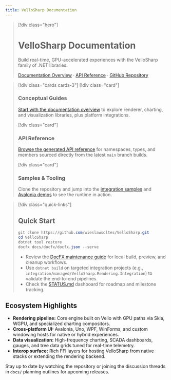 ```yaml
---
title: VelloSharp Documentation
---
```


> [!div class="hero"]
> # VelloSharp Documentation
> Build real-time, GPU-accelerated experiences with the VelloSharp family of .NET libraries.
> 
> [Documentation Overview](articles/index.md) · [API Reference](api/index.md) · [GitHub Repository](https://github.com/wieslawsoltes/VelloSharp)

> [!div class="cards cards-3"]
> [!div class="card"]
> ### Conceptual Guides
> [Start with the documentation overview](articles/index.md) to explore renderer, charting, and visualization libraries, plus platform integrations.
> 
> [!div class="card"]
> ### API Reference
> [Browse the generated API reference](api/index.md) for namespaces, types, and members sourced directly from the latest `main` branch builds.
> 
> [!div class="card"]
> ### Samples & Tooling
> Clone the repository and jump into the [integration samples](https://github.com/wieslawsoltes/VelloSharp/tree/main/integration) and [Avalonia demos](https://github.com/wieslawsoltes/VelloSharp/tree/main/samples) to see the runtime in action.

> [!div class="quick-links"]
> ## Quick Start
> ```powershell
> git clone https://github.com/wieslawsoltes/VelloSharp.git
> cd VelloSharp
> dotnet tool restore
> docfx docs/docfx/docfx.json --serve
> ```
> - Review the [DocFX maintenance guide](articles/docs-maintenance.md) for local build, preview, and cleanup workflows.
> - Use `dotnet build` on targeted integration projects (e.g., `integration/managed/VelloSharp.Rendering.Integration`) to validate the end-to-end pipelines.
> - Check the [STATUS.md](../STATUS.md) dashboard for roadmap and milestone tracking.

## Ecosystem Highlights

- **Rendering pipeline:** Core engine built on Vello with GPU paths via Skia, WGPU, and specialized charting compositors.
- **Cross-platform UI:** Avalonia, Uno, WPF, WinForms, and custom windowing hosts for native or hybrid experiences.
- **Data visualization:** High-frequency charting, SCADA dashboards, gauges, and tree data grids tuned for real-time telemetry.
- **Interop surface:** Rich FFI layers for hosting VelloSharp from native stacks or extending the rendering backend.

Stay up to date by watching the repository or joining the discussion threads in `docs/` planning outlines for upcoming releases.
